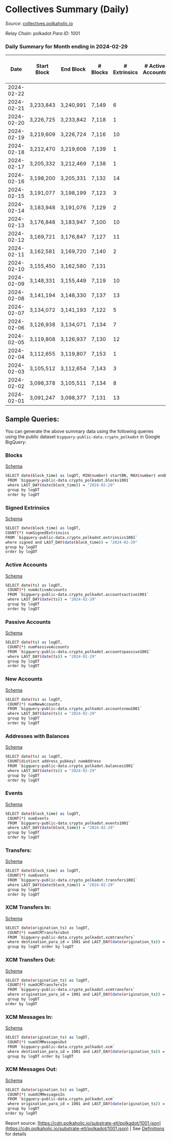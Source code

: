 # Collectives Summary (Daily)

_Source_: [collectives.polkaholic.io](https://collectives.polkaholic.io)

*Relay Chain*: polkadot
*Para ID*: 1001



### Daily Summary for Month ending in 2024-02-29


| Date    | Start Block | End Block | # Blocks | # Extrinsics | # Active Accounts | # Passive Accounts | # New Accounts | # Addresses | # Events  | # Transfers ($USD) | # XCM Transfers In ($USD) | # XCM Transfers Out ($USD) | # XCM In | # XCM Out | Issues |
|---------|-------------|-----------|----------|--------------|-------------------|--------------------|----------------|-------------|-----------|--------------------|---------------------------|----------------------------|----------|-----------|--------|
| 2024-02-22 |  |  |  |  |  |  |  |  |  |   |   |   |  |  |  |
| 2024-02-21 | 3,233,843 | 3,240,991 | 7,149 | 6 |  |  |  | 90 | 14,328 |   |   |   |  |  |  |
| 2024-02-20 | 3,226,725 | 3,233,842 | 7,118 | 1 |  |  |  | 90 | 14,246 |   |   |   |  |  |  |
| 2024-02-19 | 3,219,609 | 3,226,724 | 7,116 | 10 |  |  |  | 90 | 14,282 |   |   |   |  |  |  |
| 2024-02-18 | 3,212,470 | 3,219,608 | 7,139 | 1 |  |  |  | 90 | 14,301 |   |   |   |  |  |  |
| 2024-02-17 | 3,205,332 | 3,212,469 | 7,138 | 1 |  |  |  | 91 | 14,283 |   |   |   |  |  |  |
| 2024-02-16 | 3,198,200 | 3,205,331 | 7,132 | 14 |  |  |  | 91 | 14,399 | 78  |   |   |  |  |  |
| 2024-02-15 | 3,191,077 | 3,198,199 | 7,123 | 3 |  |  |  | 90 | 14,349 | 56  |   |   |  |  |  |
| 2024-02-14 | 3,183,948 | 3,191,076 | 7,129 | 2 |  |  |  | 87 | 14,289 |   |   |   |  |  |  |
| 2024-02-13 | 3,176,848 | 3,183,947 | 7,100 | 10 |  |  |  | 87 | 14,235 |   |   |   |  |  |  |
| 2024-02-12 | 3,169,721 | 3,176,847 | 7,127 | 11 |  |  |  | 87 | 14,363 | 26  |   |   |  |  |  |
| 2024-02-11 | 3,162,581 | 3,169,720 | 7,140 | 2 |  |  |  | 86 | 14,328 |   |   |   |  |  |  |
| 2024-02-10 | 3,155,450 | 3,162,580 | 7,131 |  |  |  |  | 86 | 14,265 |   |   |   |  |  |  |
| 2024-02-09 | 3,148,331 | 3,155,449 | 7,119 | 10 |  |  |  | 86 | 14,302 |   |   |   |  |  |  |
| 2024-02-08 | 3,141,194 | 3,148,330 | 7,137 | 13 |  |  |  | 86 | 14,316 |   |   |   |  |  |  |
| 2024-02-07 | 3,134,072 | 3,141,193 | 7,122 | 5 |  |  |  | 86 | 14,260 |   |   |   |  |  |  |
| 2024-02-06 | 3,126,938 | 3,134,071 | 7,134 | 7 |  |  |  | 87 | 14,337 | 26  |   |   |  |  |  |
| 2024-02-05 | 3,119,808 | 3,126,937 | 7,130 | 12 |  |  |  | 86 | 14,429 | 26  | 1 ($13.50) |   |  |  |  |
| 2024-02-04 | 3,112,655 | 3,119,807 | 7,153 | 1 |  |  |  | 85 | 14,313 |   |   |   |  |  |  |
| 2024-02-03 | 3,105,512 | 3,112,654 | 7,143 | 3 |  |  |  | 85 | 14,302 |   |   |   |  |  |  |
| 2024-02-02 | 3,098,378 | 3,105,511 | 7,134 | 8 |  |  |  | 85 | 14,302 |   |   |   |  |  |  |
| 2024-02-01 | 3,091,247 | 3,098,377 | 7,131 | 13 |  |  |  | 85 | 14,328 |   |   |   |  |  |  |

## Sample Queries:
You can generate the above summary data using the following queries using the public dataset `bigquery-public-data.crypto_polkadot` in Google BigQuery:


### Blocks 

[Schema](https://github.com/colorfulnotion/substrate-etl/blob/main/schema/blocks.json)

```bash
SELECT date(block_time) as logDT, MIN(number) startBN, MAX(number) endBN, COUNT(*) numBlocks 
 FROM `bigquery-public-data.crypto_polkadot.blocks1001`  
 where LAST_DAY(date(block_time)) = "2024-02-29" 
 group by logDT 
 order by logDT
```

### Signed Extrinsics 

[Schema](https://github.com/colorfulnotion/substrate-etl/blob/main/schema/extrinsics.json)

```bash
SELECT date(block_time) as logDT, 
COUNT(*) numSignedExtrinsics 
FROM `bigquery-public-data.crypto_polkadot.extrinsics1001`  
where signed and LAST_DAY(date(block_time)) = "2024-02-29" 
group by logDT 
order by logDT
```

### Active Accounts 

[Schema](https://github.com/colorfulnotion/substrate-etl/blob/main/schema/accountsactive.json)

```bash
SELECT date(ts) as logDT, 
 COUNT(*) numActiveAccounts 
 FROM `bigquery-public-data.crypto_polkadot.accountsactive1001` 
 where LAST_DAY(date(ts)) = "2024-02-29" 
 group by logDT 
 order by logDT
```

### Passive Accounts 

[Schema](https://github.com/colorfulnotion/substrate-etl/blob/main/schema/accountspassive.json)

```bash
SELECT date(ts) as logDT, 
 COUNT(*) numPassiveAccounts 
 FROM `bigquery-public-data.crypto_polkadot.accountspassive1001` 
 where LAST_DAY(date(ts)) = "2024-02-29" 
 group by logDT 
 order by logDT
```

### New Accounts 

[Schema](https://github.com/colorfulnotion/substrate-etl/blob/main/schema/accountsnew.json)

```bash
SELECT date(ts) as logDT, 
 COUNT(*) numNewAccounts 
 FROM `bigquery-public-data.crypto_polkadot.accountsnew1001` 
 where LAST_DAY(date(ts)) = "2024-02-29" 
 group by logDT
 order by logDT
```

### Addresses with Balances 

[Schema](https://github.com/colorfulnotion/substrate-etl/blob/main/schema/balances.json)

```bash
SELECT date(ts) as logDT,
 COUNT(distinct address_pubkey) numAddress 
 FROM `bigquery-public-data.crypto_polkadot.balances1001` 
 where LAST_DAY(date(ts)) = "2024-02-29" 
 group by logDT 
 order by logDT
```

### Events 

[Schema](https://github.com/colorfulnotion/substrate-etl/blob/main/schema/events.json)

```bash
SELECT date(block_time) as logDT, 
 COUNT(*) numEvents 
 FROM `bigquery-public-data.crypto_polkadot.events1001` 
 where LAST_DAY(date(block_time)) = "2024-02-29" 
 group by logDT 
 order by logDT
```

### Transfers:

[Schema](https://github.com/colorfulnotion/substrate-etl/blob/main/schema/transfers.json)

```bash
SELECT date(block_time) as logDT, 
 COUNT(*) numEvents 
 FROM `bigquery-public-data.crypto_polkadot.transfers1001` 
 where LAST_DAY(date(block_time)) = "2024-02-29" 
 group by logDT 
 order by logDT
```

### XCM Transfers In: 

[Schema](https://github.com/colorfulnotion/substrate-etl/blob/main/schema/xcmtransfers.json)

```bash
SELECT date(origination_ts) as logDT, 
 COUNT(*) numXCMTransfersOut 
 FROM `bigquery-public-data.crypto_polkadot.xcmtransfers` 
 where destination_para_id = 1001 and LAST_DAY(date(origination_ts)) = "2024-02-29" 
 group by logDT order by logDT
```

### XCM Transfers Out: 

[Schema](https://github.com/colorfulnotion/substrate-etl/blob/main/schema/xcmtransfers.json)

```bash
SELECT date(origination_ts) as logDT, 
 COUNT(*) numXCMTransfersIn 
 FROM `bigquery-public-data.crypto_polkadot.xcmtransfers` 
 where origination_para_id = 1001 and LAST_DAY(date(origination_ts)) = "2024-02-29" 
 group by logDT 
order by logDT
```

### XCM Messages In: 

[Schema](https://github.com/colorfulnotion/substrate-etl/blob/main/schema/xcm.json)

```bash
SELECT date(origination_ts) as logDT, 
 COUNT(*) numXCMMessagesOut 
 FROM `bigquery-public-data.crypto_polkadot.xcm` 
 where destination_para_id = 1001 and LAST_DAY(date(origination_ts)) = "2024-02-29" 
 group by logDT order by logDT
```

### XCM Messages Out: 

[Schema](https://github.com/colorfulnotion/substrate-etl/blob/main/schema/xcm.json)

```bash
SELECT date(origination_ts) as logDT, 
 COUNT(*) numXCMMessagesIn 
 FROM `bigquery-public-data.crypto_polkadot.xcm` 
 where origination_para_id = 1001 and LAST_DAY(date(origination_ts)) = "2024-02-29" 
 group by logDT 
order by logDT
```


Report source: [https://cdn.polkaholic.io/substrate-etl/polkadot/1001.json](https://cdn.polkaholic.io/substrate-etl/polkadot/1001.json) | See [Definitions](/DEFINITIONS.md) for details
